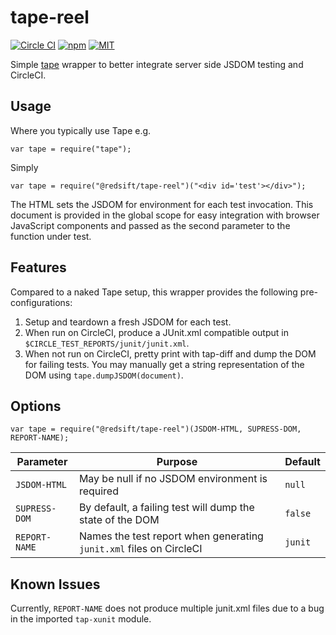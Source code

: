 # tape-reel

[![Circle CI](https://img.shields.io/circleci/project/redsift/tape-reel.svg?style=flat-square)](https://circleci.com/gh/redsift/tape-reel)
[![npm](https://img.shields.io/npm/v/@redsift/tape-reel.svg?style=flat-square)](https://www.npmjs.com/package/@redsift/tape-reel)
[![MIT](https://img.shields.io/badge/license-MIT-blue.svg?style=flat-square)](https://raw.githubusercontent.com/redsift/tape-reel/master/LICENSE)

Simple [tape](https://github.com/substack/tape) wrapper to better integrate server side JSDOM testing and CircleCI.

## Usage

Where you typically use Tape e.g.

    var tape = require("tape");

Simply

    var tape = require("@redsift/tape-reel")("<div id='test'></div>");

The HTML sets the JSDOM for environment for each test invocation. This document is provided in the global scope for easy integration with browser JavaScript components and passed as the second parameter to the function under test.

## Features

Compared to a naked Tape setup, this wrapper provides the following pre-configurations:

1. Setup and teardown a fresh JSDOM for each test.
1. When run on CircleCI, produce a JUnit.xml compatible output in `$CIRCLE_TEST_REPORTS/junit/junit.xml`.
1. When not run on CircleCI, pretty print with tap-diff and dump the DOM for failing tests. You may manually get a string representation of the DOM using `tape.dumpJSDOM(document)`.

## Options

    var tape = require("@redsift/tape-reel")(JSDOM-HTML, SUPRESS-DOM, REPORT-NAME);

Parameter|Purpose|Default
---------|-------|-------
`JSDOM-HTML`|May be null if no JSDOM environment is required|`null`
`SUPRESS-DOM`|By default, a failing test will dump the state of the DOM|`false`
`REPORT-NAME`|Names the test report when generating `junit.xml` files on CircleCI|`junit`

## Known Issues

Currently, `REPORT-NAME` does not produce multiple junit.xml files due to a bug in the imported `tap-xunit` module.